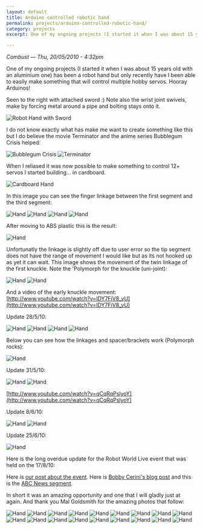 ```yaml
---
layout: default
title: Arduino controlled robotic hand
permalink: projects/arduino-controlled-robotic-hand/
category: projects
excerpt: One of my ongoing projects (I started it when I was about 15 years old with an aluminium one) has been a robot hand but only recently have I been able to easily make something that will control multiple hobby servos. Hooray Arduinos!

---
```


*Combust — Thu, 20/05/2010 - 4:32pm*


One of my ongoing projects (I started it when I was about 15 years old with an aluminium one) has been a robot hand but only recently have I been able to easily make something that will control multiple hobby servos. Hooray Arduinos!

Seen to the right with attached sword :) Note also the wrist joint swivels, make by forcing metal around a pipe and bolting stays onto it.

![Robot Hand with Sword](/assets/projects/arduino-controlled-robotic-hand/handwithsword.jpg)

I do not know exactly what has make me want to create something like this but I do believe the movie Terminator and the anime series Bubblegum Crisis helped:

![Bubblegum Crisis](/assets/projects/arduino-controlled-robotic-hand/bubblegumcrisis.jpg)
![Terminator](/assets/projects/arduino-controlled-robotic-hand/terminator.jpg)

When I reliased it was now possible to make something to control 12+ servos I started building... in cardboard.

![Cardboard Hand](/assets/projects/arduino-controlled-robotic-hand/hand1.jpg)

In this image you can see the finger linkage between the first segment and the third segment:

![Hand](/assets/projects/arduino-controlled-robotic-hand/hand2.jpg)
![Hand](/assets/projects/arduino-controlled-robotic-hand/hand3.jpg)
![Hand](/assets/projects/arduino-controlled-robotic-hand/hand4.jpg)
![Hand](/assets/projects/arduino-controlled-robotic-hand/hand5.jpg)

After moving to ABS plastic this is the result:

![Hand](/assets/projects/arduino-controlled-robotic-hand/fingers.jpg)

Unfortunatly the linkage is slightly off due to user error so the tip segment does not have the range of movement I would like but as its not hooked up as yet it can wait. This image shows the movement of the twin linkage of the first knuckle. Note the 'Polymorph for the knuckle (uni-joint):

![Hand](/assets/projects/arduino-controlled-robotic-hand/moving1.jpg)
![Hand](/assets/projects/arduino-controlled-robotic-hand/moving2.jpg)

And a video of the early knuckle movement:
[http://www.youtube.com/watch?v=IDY7FiV8_vU](http://www.youtube.com/watch?v=IDY7FiV8_vU)





Update 28/5/10:

![Hand](/assets/projects/arduino-controlled-robotic-hand/update28-5-10_1.jpg)
![Hand](/assets/projects/arduino-controlled-robotic-hand/update28-5-10_2.jpg)
![Hand](/assets/projects/arduino-controlled-robotic-hand/update28-5-10_3.jpg)
![Hand](/assets/projects/arduino-controlled-robotic-hand/update28-5-10_4.jpg)

Below you can see how the linkages and spacer/brackets work (Polymorph rocks):

![Hand](/assets/projects/arduino-controlled-robotic-hand/update28-5-10_5.jpg)





Update 31/5/10:

![Hand](/assets/projects/arduino-controlled-robotic-hand/update31-5-10_1.jpg)
![Hand](/assets/projects/arduino-controlled-robotic-hand/update31-5-10_2.jpg)

[http://www.youtube.com/watch?v=qCqRqPslyoY](http://www.youtube.com/watch?v=qCqRqPslyoY)





Update 8/6/10:

![Hand](/assets/projects/arduino-controlled-robotic-hand/update8-6-10_1.jpg)
![Hand](/assets/projects/arduino-controlled-robotic-hand/update8-6-10_2.jpg)





Update 25/6/10:

![Hand](/assets/projects/arduino-controlled-robotic-hand/update25-6-10_1.jpg)





Here is the long overdue update for the Robot World Live event that was held on the 17/8/10:

Here is [our post about the event](http://www.makehackvoid.com/news/mhv-robot-world-live). Here is [Bobby Cerini's blog post](http://bobbycerini.wordpress.com/2010/09/10/small-things-how-to-make-a-robot-hand/) and this is the [ABC News segment](http://www.abc.net.au/news/video/2010/08/17/2985844.htm).

In short it was an amazing opportunity and one that I will gladly just at again. And thank you Mal Goldsmith for the amazing photos that follow:

![Hand](/assets/projects/arduino-controlled-robotic-hand/event1.jpg)
![Hand](/assets/projects/arduino-controlled-robotic-hand/event2.jpg)
![Hand](/assets/projects/arduino-controlled-robotic-hand/event3.jpg)
![Hand](/assets/projects/arduino-controlled-robotic-hand/event4.jpg)
![Hand](/assets/projects/arduino-controlled-robotic-hand/event5.jpg)
![Hand](/assets/projects/arduino-controlled-robotic-hand/event6.jpg)
![Hand](/assets/projects/arduino-controlled-robotic-hand/event7.jpg)
![Hand](/assets/projects/arduino-controlled-robotic-hand/event8.jpg)
![Hand](/assets/projects/arduino-controlled-robotic-hand/event9.jpg)
![Hand](/assets/projects/arduino-controlled-robotic-hand/event10.jpg)
![Hand](/assets/projects/arduino-controlled-robotic-hand/event11.jpg)
![Hand](/assets/projects/arduino-controlled-robotic-hand/event12.jpg)
![Hand](/assets/projects/arduino-controlled-robotic-hand/event13.jpg)
![Hand](/assets/projects/arduino-controlled-robotic-hand/event14.jpg)
![Hand](/assets/projects/arduino-controlled-robotic-hand/event15.jpg)
![Hand](/assets/projects/arduino-controlled-robotic-hand/event16.jpg)
![Hand](/assets/projects/arduino-controlled-robotic-hand/event17.jpg)
![Hand](/assets/projects/arduino-controlled-robotic-hand/event18.jpg)